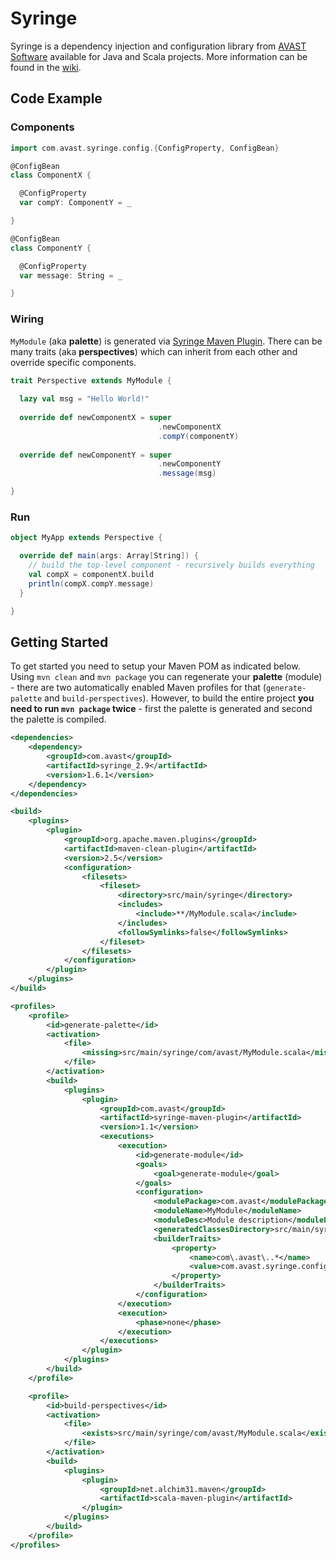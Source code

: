 # Syringe

Syringe is a dependency injection and configuration library from [AVAST Software](http://www.avast.com "AVAST Software") 
available for Java and Scala projects. More information can be found in the 
[wiki](https://github.com/avast-open/syringe/wiki "Syringe wiki").

## Code Example

### Components

```scala
import com.avast.syringe.config.{ConfigProperty, ConfigBean}

@ConfigBean
class ComponentX {

  @ConfigProperty
  var compY: ComponentY = _

}

@ConfigBean
class ComponentY {

  @ConfigProperty
  var message: String = _

}
```

### Wiring

`MyModule` (aka __palette__) is generated via [Syringe Maven Plugin](https://github.com/avast-open/syringe-maven-plugin "Syringe Maven Plugin").
There can be many traits (aka __perspectives__) which can inherit from each other and override specific components.

```scala
trait Perspective extends MyModule {
      
  lazy val msg = "Hello World!"
      
  override def newComponentX = super
                                 .newComponentX
                                 .compY(componentY)
      
  override def newComponentY = super
                                 .newComponentY
                                 .message(msg)

}
```

### Run

```scala
object MyApp extends Perspective {

  override def main(args: Array[String]) {
    // build the top-level component - recursively builds everything
    val compX = componentX.build
    println(compX.compY.message)
  }

}
```

## Getting Started

To get started you need to setup your Maven POM as indicated below. Using `mvn clean` and `mvn package` you can 
regenerate your __palette__ (module) - there are two automatically enabled Maven profiles for that 
(`generate-palette` and `build-perspectives`). However, to build the entire project __you need to run `mvn package` twice__ - 
first the palette is generated and second the palette is compiled.

```xml
<dependencies>
    <dependency>
        <groupId>com.avast</groupId>
        <artifactId>syringe_2.9</artifactId>
        <version>1.6.1</version>
    </dependency>
</dependencies>

<build>
    <plugins>
        <plugin>
            <groupId>org.apache.maven.plugins</groupId>
            <artifactId>maven-clean-plugin</artifactId>
            <version>2.5</version>
            <configuration>
                <filesets>
                    <fileset>
                        <directory>src/main/syringe</directory>
                        <includes>
                            <include>**/MyModule.scala</include>
                        </includes>
                        <followSymlinks>false</followSymlinks>
                    </fileset>
                </filesets>
            </configuration>
        </plugin>
    </plugins>
</build>

<profiles>
    <profile>
        <id>generate-palette</id>
        <activation>
            <file>
                <missing>src/main/syringe/com/avast/MyModule.scala</missing>
            </file>
        </activation>
        <build>
            <plugins>
                <plugin>
                    <groupId>com.avast</groupId>
                    <artifactId>syringe-maven-plugin</artifactId>
                    <version>1.1</version>
                    <executions>
                        <execution>
                            <id>generate-module</id>
                            <goals>
                                <goal>generate-module</goal>
                            </goals>
                            <configuration>
                                <modulePackage>com.avast</modulePackage>
                                <moduleName>MyModule</moduleName>
                                <moduleDesc>Module description</moduleDesc>
                                <generatedClassesDirectory>src/main/syringe</generatedClassesDirectory>
                                <builderTraits>
                                    <property>
                                        <name>com\.avast\..*</name>
                                        <value>com.avast.syringe.config.perspective.JMXRegistry</value>
                                    </property>
                                </builderTraits>
                            </configuration>
                        </execution>
                        <execution>
                            <phase>none</phase>
                        </execution>
                    </executions>
                </plugin>
            </plugins>
        </build>
    </profile>

    <profile>
        <id>build-perspectives</id>
        <activation>
            <file>
                <exists>src/main/syringe/com/avast/MyModule.scala</exists>
            </file>
        </activation>
        <build>
            <plugins>
                <plugin>
                    <groupId>net.alchim31.maven</groupId>
                    <artifactId>scala-maven-plugin</artifactId>
                </plugin>
            </plugins>
        </build>
    </profile>
</profiles>
```
